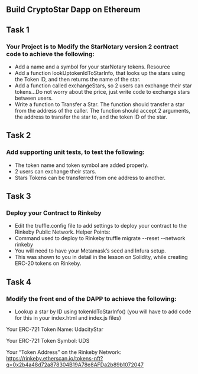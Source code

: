 ## Build CryptoStar Dapp on Ethereum

## Task 1
### Your Project is to Modify the StarNotary version 2 contract code to achieve the following:
- Add a name and a symbol for your starNotary tokens. Resource
- Add a function lookUptokenIdToStarInfo, that looks up the stars using the Token ID, and then returns the name of the star.
- Add a function called exchangeStars, so 2 users can exchange their star tokens...Do not worry about the price, just write code to exchange stars between users.
- Write a function to Transfer a Star. The function should transfer a star from the address of the caller. The function should accept 2 arguments, the address to transfer the star to, and the token ID of the star.

## Task 2
### Add supporting unit tests, to test the following:
- The token name and token symbol are added properly.
- 2 users can exchange their stars.
- Stars Tokens can be transferred from one address to another.

## Task 3
### Deploy your Contract to Rinkeby
- Edit the truffle.config file to add settings to deploy your contract to the Rinkeby Public Network.
Helper Points:
- Command used to deploy to Rinkeby truffle migrate --reset --network rinkeby
- You will need to have your Metamask’s seed and Infura setup.
- This was shown to you in detail in the lesson on Solidity, while creating ERC-20 tokens on Rinkeby.

## Task 4
### Modify the front end of the DAPP to achieve the following:
- Lookup a star by ID using tokenIdToStarInfo() (you will have to add code for this in your index.html and index.js files)

Your ERC-721 Token Name: UdacityStar

Your ERC-721 Token Symbol: UDS

Your “Token Address” on the Rinkeby Network: https://rinkeby.etherscan.io/tokens-nft?q=0x2b4a48d72a878304B19A78e8AFDa2b89b1072047
